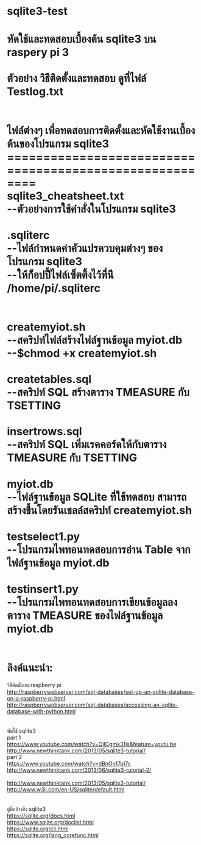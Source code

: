 # sqlite3-test
หัดใช้และทดสอบเบื้องต้น sqlite3 บน raspery pi 3<br>
<br>
ตัวอย่าง วิธีติดตั้งและทดสอบ ดูที่ไฟล์ Testlog.txt<br>
<br>
<br>
ไฟล์ต่างๆ เพื่อทดสอบการติดตั้งและหัดใช้งานเบื้องต้นของโปรแกรม sqlite3<br>
========================================================<br>
sqlite3_cheatsheet.txt<br>
--ตัวอย่างการใช้คำสั่งในโปรแกรม sqlite3<br>
<br>
.sqliterc<br>
--ไฟล์กำหนดค่าคัวแปรควบคุมต่างๆ ของโปรแกรม sqlite3<br>
--ให้ก็อปปี้ไฟล์เซ็ตติ้งไว้ที่น่ี /home/pi/.sqliterc<br>  
<br>
createmyiot.sh<br>
--สคริปท์ไฟล์สร้างไฟล์ฐานข้อมูล myiot.db  <br>
--$chmod +x createmyiot.sh  <br>
<br>
createtables.sql<br> 
--สคริปท์ SQL สร้างตาราง TMEASURE กับ TSETTING<br>
<br>
insertrows.sql<br>
--สคริปท์ SQL เพิ่มเรคคอร์ดให้กับตาราง TMEASURE กับ TSETTING<br>
<br>
myiot.db  
--ไฟล์ฐานข้อมูล SQLite ที่ใช้ทดสอบ สามารถสร้างขึ้นโดยรันเชลล์สคริปท์ createmyiot.sh  
<br>
testselect1.py    
--โปรแกรมไพทอนทดสอบการอ่าน Table จากไฟล์ฐานข้อมูล myiot.db  
<br>
testinsert1.py  
--โปรแกรมไพทอนทดสอบการเขียนข้อมูลลงตาราง TMEASURE ของไฟล์ฐานข้อมูล myiot.db  
<br>
<br>
ลิงค์แนะนำ:  
=======================================  
วิธีติดตั้งบน raspberry pi  
http://raspberrywebserver.com/sql-databases/set-up-an-sqlite-database-on-a-raspberry-pi.html  
http://raspberrywebserver.com/sql-databases/accessing-an-sqlite-database-with-python.html  
<br><br>
หัดใช้ sqlite3  
part 1  
https://www.youtube.com/watch?v=QjICgmk31js&feature=youtu.be  
http://www.newthinktank.com/2013/05/sqlite3-tutorial/  
part 2  
https://www.youtube.com/watch?v=dBnOn17pI7c  
http://www.newthinktank.com/2013/06/sqlite3-tutorial-2/  
<br>
http://www.newthinktank.com/2013/05/sqlite3-tutorial/  
http://www.w3ii.com/en-US/sqlite/default.html  
<br><br>
คู่มืออ้างอิง sqlite3  
https://sqlite.org/docs.html  
https://www.sqlite.org/doclist.html  
https://sqlite.org/cli.html  
https://sqlite.org/lang_corefunc.html  
<br>
